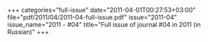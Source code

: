 +++
categories="full-issue"
date="2011-04-01T00:27:53+03:00"
file="pdf/2011/04/2011-04-full-issue.pdf"
issue="2011-04"
issue_name="2011 - #04"
title="Full issue of journal #04 in 2011 (in Russian)"
+++